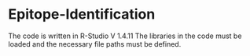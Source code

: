 # Epitope-Identification
The code is written in R-Studio V 1.4.11
The libraries in the code must be loaded and the necessary file paths must be defined.
